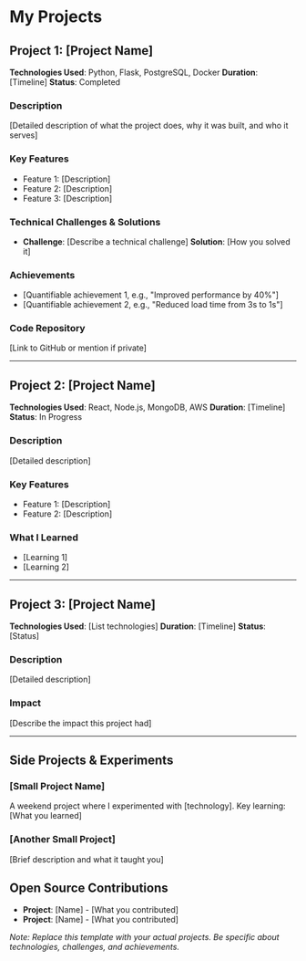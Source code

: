 # My Projects

## Project 1: [Project Name]
**Technologies Used**: Python, Flask, PostgreSQL, Docker
**Duration**: [Timeline]
**Status**: Completed

### Description
[Detailed description of what the project does, why it was built, and who it serves]

### Key Features
- Feature 1: [Description]
- Feature 2: [Description]
- Feature 3: [Description]

### Technical Challenges & Solutions
- **Challenge**: [Describe a technical challenge]
  **Solution**: [How you solved it]

### Achievements
- [Quantifiable achievement 1, e.g., "Improved performance by 40%"]
- [Quantifiable achievement 2, e.g., "Reduced load time from 3s to 1s"]

### Code Repository
[Link to GitHub or mention if private]

---

## Project 2: [Project Name]
**Technologies Used**: React, Node.js, MongoDB, AWS
**Duration**: [Timeline]
**Status**: In Progress

### Description
[Detailed description]

### Key Features
- Feature 1: [Description]
- Feature 2: [Description]

### What I Learned
- [Learning 1]
- [Learning 2]

---

## Project 3: [Project Name]
**Technologies Used**: [List technologies]
**Duration**: [Timeline]
**Status**: [Status]

### Description
[Detailed description]

### Impact
[Describe the impact this project had]

---

## Side Projects & Experiments

### [Small Project Name]
A weekend project where I experimented with [technology]. 
Key learning: [What you learned]

### [Another Small Project]
[Brief description and what it taught you]

## Open Source Contributions
- **Project**: [Name] - [What you contributed]
- **Project**: [Name] - [What you contributed]

*Note: Replace this template with your actual projects. Be specific about technologies, challenges, and achievements.*
